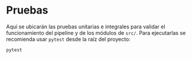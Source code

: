 # Pruebas

Aquí se ubicarán las pruebas unitarias e integrales para validar el funcionamiento del pipeline y de los módulos de `src/`.
Para ejecutarlas se recomienda usar `pytest` desde la raíz del proyecto:

```bash
pytest
```

